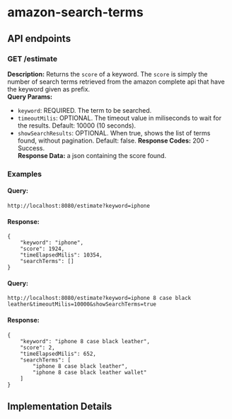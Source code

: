 # amazon-search-terms

## API endpoints

### GET /estimate
**Description:** Returns the `score` of a keyword. The `score` is simply the number of search terms retrieved from the amazon complete api that have the keyword given as prefix.  
**Query Params:**   
* `keyword`: REQUIRED. The term to be searched. 
* `timeoutMilis`: OPTIONAL. The timeout value in miliseconds to wait for the results. Default: 10000 (10 seconds).
* `showSearchResults`: OPTIONAL. When true, shows the list of terms found, without pagination. Default: false. 
**Response Codes:** 200 - Success.  
**Response Data:** a json containing the score found.  

### Examples

#### Query:

`http://localhost:8080/estimate?keyword=iphone`

#### Response:
```
{
    "keyword": "iphone",
    "score": 1924,
    "timeElapsedMilis": 10354,
    "searchTerms": []
}
```
#### Query:

`http://localhost:8080/estimate?keyword=iphone 8 case black leather&timeoutMilis=10000&showSearchTerms=true`

#### Response:
```
{
    "keyword": "iphone 8 case black leather",
    "score": 2,
    "timeElapsedMilis": 652,
    "searchTerms": [
        "iphone 8 case black leather",
        "iphone 8 case black leather wallet"
    ]
}
```

## Implementation Details
